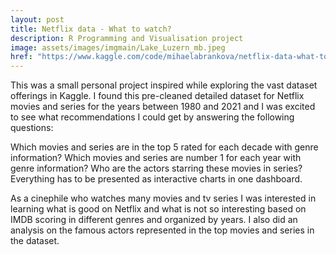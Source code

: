 ```yaml
---
layout: post
title: Netflix data - What to watch?
description: R Programming and Visualisation project
image: assets/images/imgmain/Lake_Luzern_mb.jpeg
href: "https://www.kaggle.com/code/mihaelabrankova/netflix-data-what-to-watch/edit"
---
```


This was a small personal project inspired while exploring the vast dataset offerings in Kaggle. I found this pre-cleaned detailed dataset for Netflix movies and series for the years between 1980 and 2021 and I was excited to see what recommendations I could get by answering the following questions:

Which movies and series are in the top 5 rated for each decade with genre information?
Which movies and series are number 1 for each year with genre information?
Who are the actors starring these movies in series?
Everything has to be presented as interactive charts in one dashboard.

As a cinephile who watches many movies and tv series I was interested in learning what is good on Netflix and what is not so interesting based on IMDB scoring in different genres and organized by years. I also did an analysis on the famous actors represented in the top movies and series in the dataset.
